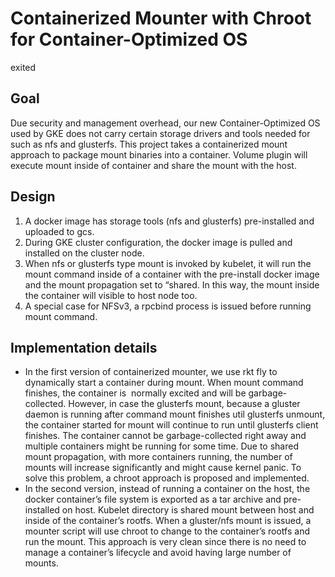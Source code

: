 # Containerized Mounter with Chroot for Container-Optimized OS
exited
## Goal

Due security and management overhead, our new Container-Optimized OS used by GKE
does not carry certain storage drivers and tools needed for such as nfs and 
glusterfs. This project takes a containerized mount approach to package mount 
binaries into a container. Volume plugin will execute mount inside of container 
and share the mount with the host. 


## Design

1. A docker image has storage tools (nfs and glusterfs) pre-installed and uploaded
   to gcs. 
2. During GKE cluster configuration, the docker image is pulled and installed on 
   the cluster node.
3. When nfs or glusterfs type mount is invoked by kubelet, it will run the mount 
   command inside of a container with the pre-install docker image and the mount
   propagation set to “shared. In this way, the mount inside the container will 
   visible to host node too.
4. A special case for NFSv3, a rpcbind process is issued before running mount
   command. 
   
## Implementation details

* In the first version of containerized mounter, we use rkt fly to dynamically
  start a container during mount. When mount command finishes, the container is 
  normally excited and will be garbage-collected. However, in case the glusterfs
  mount, because a gluster daemon is running after command mount finishes util
  glusterfs unmount, the container started for mount will continue to run until 
  glusterfs client finishes. The container cannot be garbage-collected right away
  and multiple containers might be running for some time. Due to shared mount
  propagation, with more containers running, the number of mounts will increase
  significantly and might cause kernel panic. To solve this problem, a chroot
  approach is proposed and implemented. 
* In the second version, instead of running a container on the host, the docker
  container’s file system is exported as a tar archive and pre-installed on host. 
  Kubelet directory is shared mount between host and inside of the container’s 
  rootfs. When a gluster/nfs mount is issued, a mounter script will use chroot to
  change to the container’s rootfs and run the mount. This approach is very clean
  since there is no need to manage a container’s lifecycle and avoid having large
  number of mounts.
